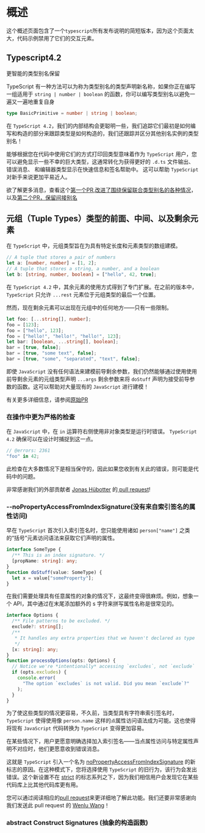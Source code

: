 # 概述

这个概述页面包含了一个`typescript`所有发布说明的简短版本，因为这个页面太大，代码示例禁用了它们的交互元素。

## Typescript4.2

更智能的类型别名保留

TypeScript 有一种方法可以为称为类型别名的类型声明新名称，如果你正在编写一组适用于 `string | number | boolean` 的函数，你可以编写类型别名以避免一遍又一遍地重复自身

```ts
type BasicPrimitive = number | string | boolean;
```

在 `TypeScript 4.2`，我们的内部结构会更聪明一些，我们追踪它们最初是如何编写和构造的部分来跟踪类型是如何构造的，我们还跟踪并区分其他别名实例的类型别名！

能够根据您在代码中使用它们的方式打印回类型意味着作为 `TypeScript` 用户，您可以避免显示一些不幸的巨大类型，这通常转化为获得更好的 `.d.ts` 文件输出、错误消息、 和编辑器类型显示在快速信息和签名帮助中。 这可以帮助 `TypeScript` 对新手来说更加平易近人。

欲了解更多消息，查看这个[第一个PR,改进了围绕保留联合类型别名的各种情况](https://github.com/microsoft/TypeScript/pull/42149)，以及[第二个PR，保留间接别名](https://github.com/microsoft/TypeScript/pull/42284)


## 元组（Tuple Types）类型的前面、中间、以及剩余元素

在 `TypeScript` 中，元组类型旨在为具有特定长度和元素类型的数组建模。

```ts
// A tuple that stores a pair of numbers
let a: [number, number] = [1, 2];
// A tuple that stores a string, a number, and a boolean
let b: [string, number, boolean] = ["hello", 42, true];
```

在 `TypeScript 4.2` 中，其余元素的使用方式得到了专门扩展。在之前的版本中，`TypeScript` 只允许 `...rest` 元素位于元组类型的最后一个位置。

然而，现在剩余元素可以出现在元组中的任何地方——只有一些限制。

```ts
let foo: [...string[], number];
foo = [123];
foo = ["hello", 123];
foo = ["hello!", "hello!", "hello!", 123];
let bar: [boolean, ...string[], boolean];
bar = [true, false];
bar = [true, "some text", false];
bar = [true, "some", "separated", "text", false];
```

即使 `JavaScript` 没有任何语法来建模前导剩余参数，我们仍然能够通过使用使用前导剩余元素的元组类型声明 `...args` 剩余参数来将 `doStuff` 声明为接受前导参数的函数。这可以帮助对大量现有的 `JavaScript` 进行建模！

有关更多详细信息，请参阅[原始PR](https://github.com/microsoft/TypeScript/pull/41544)

### 在操作中更为严格的检查

在 `JavaScript` 中，在 `in` 运算符右侧使用非对象类型是运行时错误。 `TypeScript 4.2` 确保可以在设计时捕捉到这一点。

```ts
// @errors: 2361
"foo" in 42;
```
此检查在大多数情况下是相当保守的，因此如果您收到有关此的错误，则可能是代码中的问题。

非常感谢我们的外部贡献者 [Jonas Hübotter](https://github.com/jonhue) 的[ pull request](https://github.com/microsoft/TypeScript/pull/41928)!

### --noPropertyAccessFromIndexSignature(没有来自索引签名的属性访问)

早在 `TypeScript` 首次引入索引签名时，您只能使用诸如 `person["name"]` 之类的“括号”元素访问语法来获取它们声明的属性。

```ts
interface SomeType {
  /** This is an index signature. */
  [propName: string]: any;
}
function doStuff(value: SomeType) {
  let x = value["someProperty"];
}
```

在我们需要处理具有任意属性的对象的情况下，这最终变得很麻烦。例如，想象一个 API，其中通过在末尾添加额外的 s 字符来拼写属性名称是很常见的。

```ts
interface Options {
  /** File patterns to be excluded. */
  exclude?: string[];
  /**
   * It handles any extra properties that we haven't declared as type 'any'.
   */
  [x: string]: any;
}
function processOptions(opts: Options) {
  // Notice we're *intentionally* accessing `excludes`, not `exclude`
  if (opts.excludes) {
    console.error(
      "The option `excludes` is not valid. Did you mean `exclude`?"
    );
  }
}
```

为了使这些类型的情况更容易，不久前，当类型具有字符串索引签名时，`TypeScript` 使得使用像 `person.name` 这样的`点`属性访问语法成为可能。这也使得将现有 `JavaScript` 代码转换为 `TypeScript` 变得更加容易。

在某些情况下，用户更愿意明确选择加入索引签名——当点属性访问与特定属性声明不对应时，他们更愿意收到错误消息。

这就是 `TypeScript` 引入一个名为 [noPropertyAccessFromIndexSignature](https://www.typescriptlang.org/tsconfig#noPropertyAccessFromIndexSignature) 的新标志的原因。在这种模式下，您将选择使用 `TypeScript` 的旧行为，该行为会发出错误。这个新设置不在 [strict](https://www.typescriptlang.org/tsconfig#strict) 的标志系列之下，因为我们相信用户会发现它在某些代码库上比其他代码库更有用。

您可以通过阅读相应的[pull request](https://github.com/microsoft/TypeScript/pull/40171/)来更详细地了解此功能。我们还要非常感谢向我们发送此 pull request 的 [Wenlu Wang](https://github.com/Kingwl)！


### abstract Construct Signatures (抽象的构造函数)